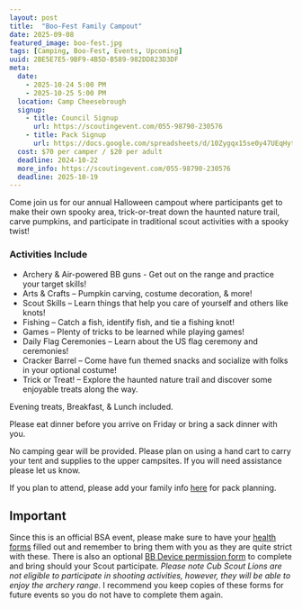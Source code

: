 ```yaml
---
layout: post
title:  "Boo-Fest Family Campout"
date: 2025-09-08
featured_image: boo-fest.jpg
tags: [Camping, Boo-Fest, Events, Upcoming]
uuid: 2BE5E7E5-9BF9-4B5D-B589-982DD823D3DF
meta:
  date:
    - 2025-10-24 5:00 PM
    - 2025-10-25 5:00 PM
  location: Camp Cheesebrough
  signup:
    - title: Council Signup
      url: https://scoutingevent.com/055-98790-230576
    - title: Pack Signup
      url: https://docs.google.com/spreadsheets/d/10Zygqx15se0y47UEqHytYcI4PiuCeklgZmqYMTgupqk/edit?usp=sharing
  cost: $70 per camper / $20 per adult
  deadline: 2024-10-22
  more_info: https://scoutingevent.com/055-98790-230576
  deadline: 2025-10-19
---
```


Come join us for our annual Halloween campout where participants get to make their own spooky area, trick-or-treat down the haunted nature trail, carve pumpkins, and participate in traditional scout activities with a spooky twist!

### Activities Include

* Archery & Air-powered BB guns - Get out on the range and practice your target skills!
* Arts & Crafts – Pumpkin carving, costume decoration, & more!
* Scout Skills – Learn things that help you care of yourself and others like knots!
* Fishing – Catch a fish, identify fish, and tie a fishing knot!
* Games – Plenty of tricks to be learned while playing games!
* Daily Flag Ceremonies – Learn about the US flag ceremony and ceremonies!
* Cracker Barrel – Come have fun themed snacks and socialize with folks in your optional costume!
* Trick or Treat! – Explore the haunted nature trail and discover some enjoyable treats along the way.

Evening treats, Breakfast, & Lunch included.

Please eat dinner before you arrive on Friday or bring a sack dinner with you.

No camping gear will be provided. Please plan on using a hand cart to carry your tent and supplies to the upper campsites. If you will need assistance please let us know.

If you plan to attend, please add your family info [here](https://docs.google.com/spreadsheets/d/10Zygqx15se0y47UEqHytYcI4PiuCeklgZmqYMTgupqk/edit?usp=sharing) for pack planning.



## Important

Since this is an official BSA event, please make sure to have your [health forms](https://scoutingevent.com/Download/055129489/OR/Health_AB_Forms.pdf) filled out and remember to bring them with you as they are quite strict with these. There is also an optional [BB Device permission form](https://scoutingevent.com/Download/055131095/OR/2020CALIFORNIABBFormsimplified.pdf) to complete and bring should your Scout participate. *Please note Cub Scout Lions are not eligible to participate in shooting activities, however, they will be able to enjoy the archery range.* I recommend you keep copies of these forms for future events so you do not have to complete them again.
